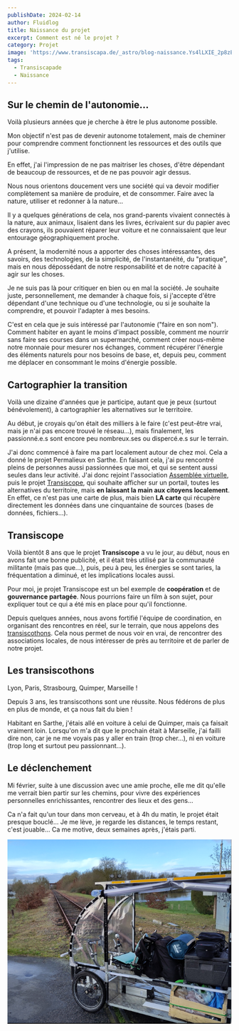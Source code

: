 ```yaml
---
publishDate: 2024-02-14
author: Fluidlog
title: Naissance du projet
excerpt: Comment est né le projet ?
category: Projet
image: 'https://www.transiscapa.de/_astro/blog-naissance.Ys4lLXIE_2p8zEn.webp'
tags:
  - Transiscapade
  - Naissance
---
```


## Sur le chemin de l'autonomie...
Voilà plusieurs années que je cherche à être le plus autonome possible.

Mon objectif n'est pas de devenir autonome totalement, mais de cheminer pour comprendre comment fonctionnent les ressources et des outils que j'utilise.

En effet, j'ai l'impression de ne pas maitriser les choses, d'être dépendant de beaucoup de ressources, et de ne pas pouvoir agir dessus. 

Nous nous orientons doucement vers une société qui va devoir modifier complètement sa manière de produire, et de consommer. Faire avec la nature, utiliser et redonner à la nature...

Il y a quelques générations de cela, nos grand-parents vivaient connectés à la nature, aux animaux, lisaient dans les livres, écrivaient sur du papier avec des crayons, ils pouvaient réparer leur voiture et ne connaissaient que leur entourage géographiquement proche.

A présent, la modernité nous a apporter des choses intéressantes, des savoirs, des technologies, de la simplicité, de l'instantanéité, du "pratique", mais en nous dépossédant de notre responsabilité et de notre capacité à agir sur les choses.

Je ne suis pas là pour critiquer en bien ou en mal la société. Je souhaite juste, personnellement, me demander à chaque fois, si j'accepte d'être dépendant d'une technique ou d'une technologie, ou si je souhaite la comprendre, et pouvoir l'adapter à mes besoins.

C'est en cela que je suis intéressé par l'autonomie ("faire en son nom"). Comment habiter en ayant le moins d'impact possible, comment me nourrir sans faire ses courses dans un supermarché, comment créer nous-même notre monnaie pour mesurer nos échanges, comment récupérer l'énergie des éléments naturels pour nos besoins de base, et, depuis peu, comment me déplacer en consommant le moins d'énergie possible.

## Cartographier la transition

Voilà une dizaine d'années que je participe, autant que je peux (surtout bénévolement), à cartographier les alternatives sur le territoire. 

Au début, je croyais qu'on était des milliers à le faire (c'est peut-être vrai, mais je n'ai pas encore trouvé le réseau...), mais finalement, les passionné.e.s sont encore peu nombreux.ses ou dispercé.e.s sur le terrain.

J'ai donc commencé à faire ma part localement autour de chez moi. Cela a donné le projet Permalieux en Sarthe. En faisant cela, j'ai pu rencontré pleins de personnes aussi passionnées que moi, et qui se sentent aussi seules dans leur activité. J'ai donc rejoint l'association [Assemblée virtuelle](https://virtual-assembly.org), puis le projet [Transiscope](https://transiscope.org), qui souhaite afficher sur un portail, toutes les alternatives du territoire, mais **en laissant la main aux citoyens localement**. En effet, ce n'est pas une carte de plus, mais bien **LA carte** qui récupère directement les données dans une cinquantaine de sources (bases de données, fichiers...).

## Transiscope

Voilà bientôt 8 ans que le projet **Transiscope** a vu le jour, au début, nous en avons fait une bonne publicité, et il était très utilisé par la communauté militante (mais pas que...), puis, peu à peu, les énergies se sont taries, la fréquentation a diminué, et les implications locales aussi.

Pour moi, je projet Transiscope est un bel exemple de **coopération** et de **gouvernance partagée**. Nous pourrions faire un film à son sujet, pour expliquer tout ce qui a été mis en place pour qu'il fonctionne.

Depuis quelques années, nous avons fortifié l'équipe de coordination, en organisant des rencontres en réel, sur le terrain, que nous appelons des [transiscothons](https://transiscope.org/les-actus/). Cela nous permet de nous voir en vrai, de rencontrer des associations locales, de nous intéresser de près au territoire et de parler de notre projet.

## Les transiscothons
Lyon, Paris, Strasbourg, Quimper, Marseille !

Depuis 3 ans, les transiscothons sont une réussite. Nous fédérons de plus en plus de monde, et ça nous fait du bien !

Habitant en Sarthe, j'étais allé en voiture à celui de Quimper, mais ça faisait vraiment loin. Lorsqu'on m'a dit que le prochain était à Marseille, j'ai failli dire non, car je ne me voyais pas y aller en train (trop cher...), ni en voiture (trop long et surtout peu passionnant...).

## Le déclenchement
Mi février, suite à une discussion avec une amie proche, elle me dit qu'elle me verrait bien partir sur les chemins, pour vivre des expériences personnelles enrichissantes, rencontrer des lieux et des gens... 

Ca n'a fait qu'un tour dans mon cerveau, et à 4h du matin, le projet était presque bouclé... Je me lève, je regarde les distances, le temps restant, c'est jouable... Ca me motive, deux semaines après, j'étais parti.

![Image du vhélio devant des rails](../../assets/images/blog-naissance.png)